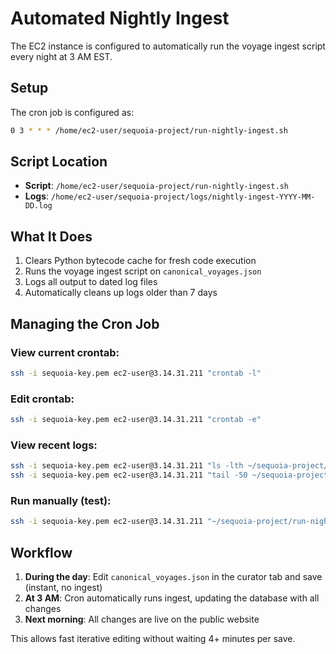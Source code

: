 # Automated Nightly Ingest

The EC2 instance is configured to automatically run the voyage ingest script every night at 3 AM EST.

## Setup

The cron job is configured as:
```bash
0 3 * * * /home/ec2-user/sequoia-project/run-nightly-ingest.sh
```

## Script Location

- **Script**: `/home/ec2-user/sequoia-project/run-nightly-ingest.sh`
- **Logs**: `/home/ec2-user/sequoia-project/logs/nightly-ingest-YYYY-MM-DD.log`

## What It Does

1. Clears Python bytecode cache for fresh code execution
2. Runs the voyage ingest script on `canonical_voyages.json`
3. Logs all output to dated log files
4. Automatically cleans up logs older than 7 days

## Managing the Cron Job

### View current crontab:
```bash
ssh -i sequoia-key.pem ec2-user@3.14.31.211 "crontab -l"
```

### Edit crontab:
```bash
ssh -i sequoia-key.pem ec2-user@3.14.31.211 "crontab -e"
```

### View recent logs:
```bash
ssh -i sequoia-key.pem ec2-user@3.14.31.211 "ls -lth ~/sequoia-project/logs/"
ssh -i sequoia-key.pem ec2-user@3.14.31.211 "tail -50 ~/sequoia-project/logs/nightly-ingest-*.log"
```

### Run manually (test):
```bash
ssh -i sequoia-key.pem ec2-user@3.14.31.211 "~/sequoia-project/run-nightly-ingest.sh"
```

## Workflow

1. **During the day**: Edit `canonical_voyages.json` in the curator tab and save (instant, no ingest)
2. **At 3 AM**: Cron automatically runs ingest, updating the database with all changes
3. **Next morning**: All changes are live on the public website

This allows fast iterative editing without waiting 4+ minutes per save.
